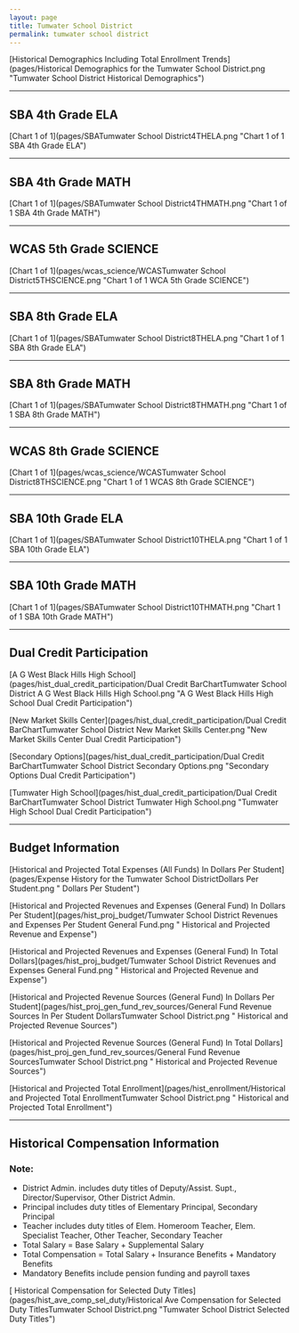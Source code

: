 ```yaml
---
layout: page
title: Tumwater School District
permalink: tumwater school district
---
```



[Historical Demographics Including Total Enrollment Trends](pages/Historical Demographics for the Tumwater School District.png "Tumwater School District Historical Demographics")

___

## SBA 4th Grade ELA

[Chart 1 of 1](pages/SBATumwater School District4THELA.png "Chart 1 of 1 SBA 4th Grade ELA")


___

## SBA 4th Grade MATH

[Chart 1 of 1](pages/SBATumwater School District4THMATH.png "Chart 1 of 1 SBA 4th Grade MATH")


___

## WCAS 5th Grade SCIENCE

[Chart 1 of 1](pages/wcas_science/WCASTumwater School District5THSCIENCE.png "Chart 1 of 1 WCA 5th Grade SCIENCE")


___

## SBA 8th Grade ELA

[Chart 1 of 1](pages/SBATumwater School District8THELA.png "Chart 1 of 1 SBA 8th Grade ELA")


___

## SBA 8th Grade MATH

[Chart 1 of 1](pages/SBATumwater School District8THMATH.png "Chart 1 of 1 SBA 8th Grade MATH")


___

## WCAS 8th Grade SCIENCE

[Chart 1 of 1](pages/wcas_science/WCASTumwater School District8THSCIENCE.png "Chart 1 of 1 WCAS 8th Grade SCIENCE")


___

## SBA 10th Grade ELA

[Chart 1 of 1](pages/SBATumwater School District10THELA.png "Chart 1 of 1 SBA 10th Grade ELA")


___

## SBA 10th Grade MATH

[Chart 1 of 1](pages/SBATumwater School District10THMATH.png "Chart 1 of 1 SBA 10th Grade MATH")


___

## Dual Credit Participation

[A G West Black Hills High School](pages/hist_dual_credit_participation/Dual Credit BarChartTumwater School District A G West Black Hills High School.png "A G West Black Hills High School Dual Credit Participation")

[New Market Skills Center](pages/hist_dual_credit_participation/Dual Credit BarChartTumwater School District New Market Skills Center.png "New Market Skills Center Dual Credit Participation")

[Secondary Options](pages/hist_dual_credit_participation/Dual Credit BarChartTumwater School District Secondary Options.png "Secondary Options Dual Credit Participation")

[Tumwater High School](pages/hist_dual_credit_participation/Dual Credit BarChartTumwater School District Tumwater High School.png "Tumwater High School Dual Credit Participation")


___

## Budget Information

[Historical and Projected Total Expenses (All Funds) In Dollars Per Student](pages/Expense History for the Tumwater School DistrictDollars Per Student.png " Dollars Per Student")

[Historical and Projected Revenues and Expenses (General Fund) In Dollars Per Student](pages/hist_proj_budget/Tumwater School District Revenues and Expenses Per Student General Fund.png " Historical and Projected Revenue and Expense")

[Historical and Projected Revenues and Expenses (General Fund) In Total Dollars](pages/hist_proj_budget/Tumwater School District Revenues and Expenses General Fund.png " Historical and Projected Revenue and Expense")

[Historical and Projected Revenue Sources (General Fund) In Dollars Per Student](pages/hist_proj_gen_fund_rev_sources/General Fund Revenue Sources In Per Student DollarsTumwater School District.png " Historical and Projected Revenue Sources")

[Historical and Projected Revenue Sources (General Fund) In Total Dollars](pages/hist_proj_gen_fund_rev_sources/General Fund Revenue SourcesTumwater School District.png " Historical and Projected Revenue Sources")

[Historical and Projected Total Enrollment](pages/hist_enrollment/Historical and Projected Total EnrollmentTumwater School District.png " Historical and Projected Total Enrollment")


___

## Historical Compensation Information
### Note:
- District Admin. includes duty titles of Deputy/Assist. Supt., Director/Supervisor, Other District Admin.
- Principal includes duty titles of Elementary Principal, Secondary Principal
- Teacher includes duty titles of Elem. Homeroom Teacher, Elem. Specialist Teacher, Other Teacher, Secondary Teacher
- Total Salary = Base Salary + Supplemental Salary
- Total Compensation = Total Salary + Insurance Benefits + Mandatory Benefits
- Mandatory Benefits include pension funding and payroll taxes

[ Historical Compensation for Selected Duty Titles](pages/hist_ave_comp_sel_duty/Historical Ave Compensation for Selected Duty TitlesTumwater School District.png "Tumwater School District Selected Duty Titles")

